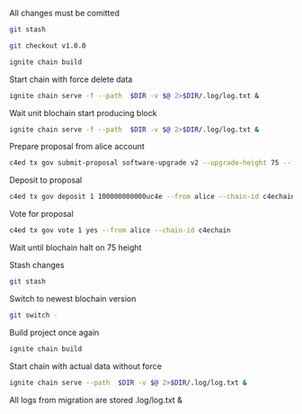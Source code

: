 All changes must be comitted
```bash
git stash
```

```bash
git checkout v1.0.0
```
```bash
ignite chain build
```

Start chain with force delete data

```bash
ignite chain serve -f --path  $DIR -v $@ 2>$DIR/.log/log.txt &
```

Wait unit blochain start producing block
```bash
ignite chain serve -f --path  $DIR -v $@ 2>$DIR/.log/log.txt &
```

Prepare proposal from alice account
```bash
c4ed tx gov submit-proposal software-upgrade v2 --upgrade-height 75 --from alice --title "Upgrade to v2" --description "ASdA" --chain-id c4echain```
```

Deposit to proposal
```bash
c4ed tx gov deposit 1 100000000000uc4e --from alice --chain-id c4echain
```

Vote for proposal
```bash
c4ed tx gov vote 1 yes --from alice --chain-id c4echain
```

Wait until blochain halt on 75 height

Stash changes
```bash
git stash
```

Switch to newest blochain version
```bash
git switch -
```

Build project once again
```bash
ignite chain build
```

Start chain with actual data without force

```bash
ignite chain serve --path  $DIR -v $@ 2>$DIR/.log/log.txt &
```

All logs from migration are stored .log/log.txt &